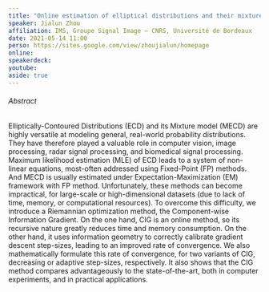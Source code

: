 ```yaml
---
title: "Online estimation of elliptical distributions and their mixture: The component-wise information gradient method"
speaker: Jialun Zhou
affiliation: IMS, Groupe Signal Image — CNRS, Université de Bordeaux
date: 2021-05-14 11:00
perso: https://sites.google.com/view/zhoujialun/homepage
online: 
speakerdeck: 
youtube: 
aside: true
---
```


<div style="text-align:center">
<script async class="speakerdeck-embed" data-id="8304133c4d2e4e60a1f9d8c65e0a5a09" data-ratio="1.33333333333333" src="//speakerdeck.com/assets/embed.js"></script>
</div>

###### Abstract

Elliptically-Contoured Distributions (ECD) and its Mixture model (MECD) are highly
versatile at modeling general, real-world probability distributions. They have 
therefore played a valuable role in computer vision, image processing, radar signal
processing, and biomedical signal processing. Maximum likelihood estimation (MLE) of 
ECD leads to a system of non-linear equations, most-often addressed using Fixed-Point (FP)
methods. And MECD is usually estimated under Expectation-Maximization (EM) framework
with FP method. Unfortunately, these methods can become impractical, for large-scale 
or high-dimensional datasets (due to lack of time, memory, or computational resources).
To overcome this difficulty, we introduce a Riemannian optimization method, 
the Component-wise Information Gradient. On the one hand, CIG is an online method, so its
recursive nature greatly reduces time and memory consumption. On the other hand, it uses
information geometry to correctly calibrate gradient descent step-sizes, leading to an 
improved rate of convergence. We also mathematically formulate this rate of convergence, 
for two variants of CIG, decreasing or adaptive step-sizes, respectively. It also shows 
that the CIG method compares advantageously to the state-of-the-art, both in computer
experiments, and in practical applications.
